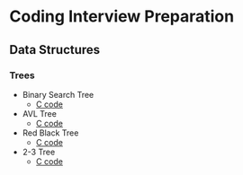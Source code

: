 # Coding Interview Preparation

## Data Structures

### Trees

* Binary Search Tree
	* [C code](https://github.com/abhishek363036/coding-interview-preparation/blob/master/Trees/Binary%20Search%20Tree/BINARY_SEARCH_TREE.c)
* AVL Tree
	* [C code](https://github.com/abhishek363036/coding-interview-preparation/blob/master/Trees/AVL%20Tree/AVL_TREE.c)
* Red Black Tree
	* [C code](https://github.com/abhishek363036/coding-interview-preparation/blob/master/Trees/Red%20Black%20Tree/RED_BLACK_TREE.c)
* 2-3 Tree
	* [C code](https://github.com/abhishek363036/coding-interview-preparation/blob/master/Trees/2-3%20Tree/2-3_TREE.c)
